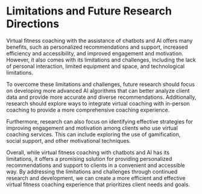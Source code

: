 Limitations and Future Research Directions
======================================================

Virtual fitness coaching with the assistance of chatbots and AI offers many benefits, such as personalized recommendations and support, increased efficiency and accessibility, and improved engagement and motivation. However, it also comes with its limitations and challenges, including the lack of personal interaction, limited equipment and space, and technological limitations.

To overcome these limitations and challenges, future research should focus on developing more advanced AI algorithms that can better analyze client data and provide more accurate and diverse recommendations. Additionally, research should explore ways to integrate virtual coaching with in-person coaching to provide a more comprehensive coaching experience.

Furthermore, research can also focus on identifying effective strategies for improving engagement and motivation among clients who use virtual coaching services. This can include exploring the use of gamification, social support, and other motivational techniques.

Overall, while virtual fitness coaching with chatbots and AI has its limitations, it offers a promising solution for providing personalized recommendations and support to clients in a convenient and accessible way. By addressing the limitations and challenges through continued research and development, we can create a more efficient and effective virtual fitness coaching experience that prioritizes client needs and goals.
